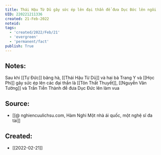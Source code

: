 ```yaml
---
title: Thái Hậu Từ Dũ gây sức ép lên đại thần để đưa Dục Đức lên ngôi
UID: 220221211336
created: 21-Feb-2022
noteid:
tags:
  - 'created/2022/Feb/21'
  - 'evergreen'
  - 'permanent/fact'
publish: True
---
```

## Notes:
Sau khi [[Tự Đức]] băng hà, [[Thái Hậu Từ Dũ]] và hai bà Trang Y và [[Học Phi]] gây sức ép lên các đại thần là [[Tôn Thất Thuyết]], [[Nguyễn Văn Tường]] và Trần Tiễn Thành để đưa Dục Đức lên làm vua

## Source:
- [[@ nghiencuulichsu.com, Hàm Nghi Một nhà ái quốc, một nghệ sĩ đa tài]]





## Created:
- [[2022-02-21]]
